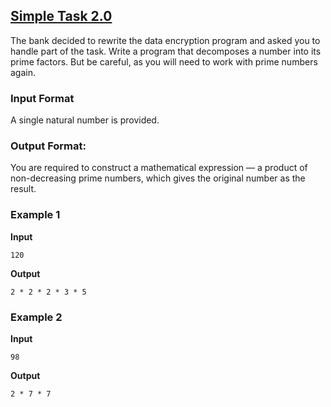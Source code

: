 ## [Simple Task 2.0](../../../solutions/2.3/23_r.py)

The bank decided to rewrite the data encryption program and asked you to handle part of the task. Write a program that decomposes a number into its prime factors. But be careful, as you will need to work with prime numbers again.

### Input Format

A single natural number is provided.

### Output Format:

You are required to construct a mathematical expression — a product of non-decreasing prime numbers, which gives the original number as the result.

### Example 1

**Input**
```plaintext
120
```

**Output**
```plaintext
2 * 2 * 2 * 3 * 5
```

### Example 2

**Input**
```plaintext
98
```

**Output**
```plaintext
2 * 7 * 7
```